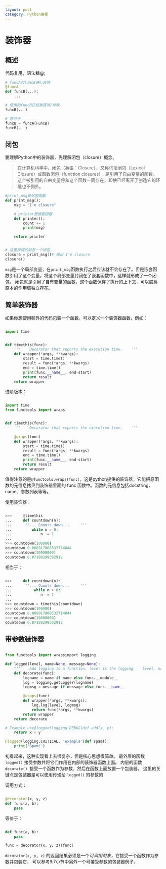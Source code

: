 ```yaml
---
layout: post
category: Python编程
---
```


# 装饰器
## 概述
代码复用，语法糖@;

```python
# funcA对funcB进行装饰
@funcA
def funcB(...):
    ...

# 使用的funcB已经被装饰/修改
funcB(...)

# 等价于
funcB = funcA(FuncB)
funcB(...)
```
## 闭包
要理解Python中的装饰器，先理解闭包（closure）概念。

> 在计算机科学中，闭包（英语：Closure），又称词法闭包（Lexical Closure）或函数闭包（function closures），是引用了自由变量的函数。这个被引用的自由变量将和这个函数一同存在，即使已经离开了创造它的环境也不例外。

```python
#print_msg是外围函数
def print_msg():
    msg = "I'm closure"

    # printer是嵌套函数
    def printer():
        count += 1
        print(msg)

    return printer


# 这里获得的就是一个闭包
closure = print_msg()# 输出 I'm closure
closure()
```
`msg`是一个局部变量，在`print_msg`函数执行之后应该就不会存在了。但是嵌套函数引用了这个变量，将这个局部变量封闭在了嵌套函数中，这样就形成了一个闭包。
闭包就是引用了自有变量的函数，这个函数保存了执行的上下文，可以脱离原本的作用域独立存在。

## 简单装饰器
如果你想使用额外的代码包装一个函数，可以定义一个装饰器函数，例如：

```python

import time


def timethis(func):
    '''    Decorator that reports the execution time.    '''
    def wrapper(*args, **kwargs):
        start = time.time()
        result = func(*args, **kwargs)
        end = time.time()
        print(func.__name__, end-start)
        return result
    return wrapper
```
进阶版本：

```python

import time
from functools import wraps


def timethis(func):
    '''    Decorator that reports the execution time.    '''

    @wraps(func)
    def wrapper(*args, **kwargs):
        start = time.time()
        result = func(*args, **kwargs)
        end = time.time()
        print(func.__name__, end-start)
        return result
    return wrapper
```
值得注意的是`@functools.wraps(func)`，这是python提供的装饰器。它能把原函数的元信息拷贝到装饰器里面的 func 函数中。函数的元信息包括docstring、name、参数列表等等。

使用装饰器：

```python

>>>     @timethis
...     def countdown(n):
...     '''... Counts down...     '''
...         while n > 0:
...             n -= 1
...
>>> countdown(100000)
countdown 0.008917808532714844
>>> countdown(10000000)
countdown 0.87188299392912
```
相当于：

```python

>>>     def countdown(n):
...     '''... Counts down...     '''
...          while n > 0:
...             n -= 1
...
>>> countdown = timethis(countdown)
>>> countdown(100000)
countdown 0.008917808532714844
>>> countdown(10000000)
countdown 0.87188299392912
```
## 带参数装饰器
```python

from functools import wrapsimport logging

def logged(level, name=None, message=None):
    """    Add logging to a function. level is the logging    level, name is the logger name, and message is the    log message. If name and message aren't specified,    they default to the function's module and name.    """
    def decorate(func):
        logname = name if name else func.__module__
        log = logging.getLogger(logname)
        logmsg = message if message else func.__name__

        @wraps(func)
        def wrapper(*args, **kwargs):
            log.log(level, logmsg)
            return func(*args, **kwargs)
        return wrapper
    return decorate

# Example use@logged(logging.DEBUG)def add(x, y):
    return x + y

@logged(logging.CRITICAL, 'example')def spam():
    print('Spam!')
```
初看起来，这种实现看上去很复杂，但是核心思想很简单。 最外层的函数 `logged()` 接受参数并将它们作用在内部的装饰器函数上面。 内层的函数 `decorate() `接受一个函数作为参数，然后在函数上面放置一个包装器。 这里的关键点是包装器是可以使用传递给 `logged()` 的参数的

调用方式：

```python

@decorator(x, y, z)
def func(a, b):
    pass
```
等价于：

```python

def func(a, b):
    pass

func = decorator(x, y, z)(func)
```
`decorator(x, y, z)` 的返回结果必须是一个*可调用对象*，它接受一个函数作为参数并包装它， 可以参考9.7小节中另外一个可接受参数的包装器例子。